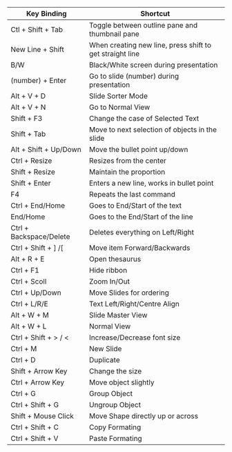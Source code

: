 Key Binding | Shortcut
---|---
Ctl + Shift + Tab | Toggle between outline pane and thumbnail pane
New Line + Shift | When creating new line, press shift to get straight line
B/W | Black/White screen during presentation
(number) + Enter | Go to slide (number) during presentation
Alt + V + D | Slide Sorter Mode
Alt + V + N | Go to Normal View
Shift + F3 | Change the case of Selected Text
Shift + Tab | Move to next selection of objects in the slide
Alt + Shift + Up/Down | Move the bullet point up/down
Ctrl + Resize | Resizes from the center
Shift + Resize | Maintain the proportion
Shift + Enter | Enters a new line, works in bullet point
F4 | Repeats the last command
Ctrl + End/Home | Goes to End/Start of the text
End/Home | Goes to the End/Start of the line
Ctrl + Backspace/Delete | Deletes everything on Left/Right
Ctrl + Shift + ] /[ |  Move item Forward/Backwards
Alt + R + E | Open thesaurus
Ctrl + F1 | Hide ribbon
Ctrl + Scoll | Zoom In/Out
Ctrl + Up/Down | Move Slides for ordering
Ctrl + L/R/E | Text Left/Right/Centre Align
Alt + W + M | Slide Master View
Alt + W + L | Normal View
Ctrl + Shift + > / < | Increase/Decrease font size
Ctrl + M | New Slide
Ctrl + D | Duplicate
Shift + Arrow Key | Change the size
Ctrl + Arrow Key | Move object slightly
Ctrl + G | Group Object
Ctrl + Shift + G | Ungroup Object
Shift + Mouse Click | Move Shape directly up or across
Ctrl + Shift + C | Copy Formating
Ctrl + Shift + V | Paste Formating
